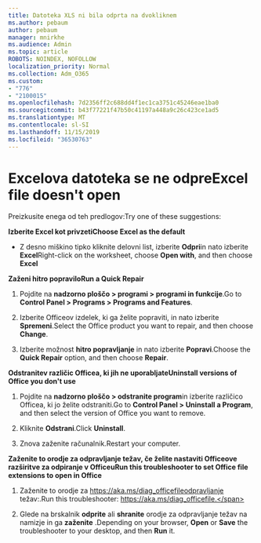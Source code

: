 ```yaml
---
title: Datoteka XLS ni bila odprta na dvokliknem
ms.author: pebaum
author: pebaum
manager: mnirkhe
ms.audience: Admin
ms.topic: article
ROBOTS: NOINDEX, NOFOLLOW
localization_priority: Normal
ms.collection: Adm_O365
ms.custom:
- "776"
- "2100015"
ms.openlocfilehash: 7d2356ff2c688dd4f1ec1ca3751c45246eae1ba0
ms.sourcegitcommit: b43f77221f47b50c41197a448a9c26c423ce1ad5
ms.translationtype: MT
ms.contentlocale: sl-SI
ms.lasthandoff: 11/15/2019
ms.locfileid: "36530763"
---
```

# <a name="excel-file-doesnt-open"></a><span data-ttu-id="0cbad-102">Excelova datoteka se ne odpre</span><span class="sxs-lookup"><span data-stu-id="0cbad-102">Excel file doesn't open</span></span>

<span data-ttu-id="0cbad-103">Preizkusite enega od teh predlogov:</span><span class="sxs-lookup"><span data-stu-id="0cbad-103">Try one of these suggestions:</span></span>

<span data-ttu-id="0cbad-104">**Izberite Excel kot privzeti**</span><span class="sxs-lookup"><span data-stu-id="0cbad-104">**Choose Excel as the default**</span></span>

* <span data-ttu-id="0cbad-105">Z desno miškino tipko kliknite delovni list, izberite **Odpri**in nato izberite **Excel**</span><span class="sxs-lookup"><span data-stu-id="0cbad-105">Right-click on the worksheet, choose **Open with**, and then choose **Excel**</span></span>

<span data-ttu-id="0cbad-106">**Zaženi hitro popravilo**</span><span class="sxs-lookup"><span data-stu-id="0cbad-106">**Run a Quick Repair**</span></span>

1. <span data-ttu-id="0cbad-107">Pojdite na **nadzorno ploščo > programi > programi in funkcije**.</span><span class="sxs-lookup"><span data-stu-id="0cbad-107">Go to **Control Panel > Programs > Programs and Features**.</span></span>

2. <span data-ttu-id="0cbad-108">Izberite Officeov izdelek, ki ga želite popraviti, in nato izberite **Spremeni**.</span><span class="sxs-lookup"><span data-stu-id="0cbad-108">Select the Office product you want to repair, and then choose **Change**.</span></span>

3. <span data-ttu-id="0cbad-109">Izberite možnost **hitro popravljanje** in nato izberite **Popravi**.</span><span class="sxs-lookup"><span data-stu-id="0cbad-109">Choose the **Quick Repair** option, and then choose **Repair**.</span></span>

<span data-ttu-id="0cbad-110">**Odstranitev različic Officea, ki jih ne uporabljate**</span><span class="sxs-lookup"><span data-stu-id="0cbad-110">**Uninstall versions of Office you don't use**</span></span>

1. <span data-ttu-id="0cbad-111">Pojdite na **nadzorno ploščo > odstranite program**in izberite različico Officea, ki jo želite odstraniti.</span><span class="sxs-lookup"><span data-stu-id="0cbad-111">Go to **Control Panel > Uninstall a Program**, and then select the version of Office you want to remove.</span></span>

2. <span data-ttu-id="0cbad-112">Kliknite **Odstrani**.</span><span class="sxs-lookup"><span data-stu-id="0cbad-112">Click **Uninstall**.</span></span>

3. <span data-ttu-id="0cbad-113">Znova zaženite računalnik.</span><span class="sxs-lookup"><span data-stu-id="0cbad-113">Restart your computer.</span></span>

<span data-ttu-id="0cbad-114">**Zaženite to orodje za odpravljanje težav, če želite nastaviti Officeove razširitve za odpiranje v Officeu**</span><span class="sxs-lookup"><span data-stu-id="0cbad-114">**Run this troubleshooter to set Office file extensions to open in Office**</span></span>

1. <span data-ttu-id="0cbad-115">Zaženite to orodje za https://aka.ms/diag_officefileodpravljanje težav:.</span><span class="sxs-lookup"><span data-stu-id="0cbad-115">Run this troubleshooter: https://aka.ms/diag_officefile.</span></span>

2. <span data-ttu-id="0cbad-116">Glede na brskalnik **odprite** ali **shranite** orodje za odpravljanje težav na namizje in ga **zaženite** .</span><span class="sxs-lookup"><span data-stu-id="0cbad-116">Depending on your browser, **Open** or **Save** the troubleshooter to your desktop, and then **Run** it.</span></span>
